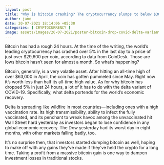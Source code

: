 ```yaml
---
layout: post
title: "Why is bitcoin crashing? The cryptocurrency slumps to below $30,000 as delta fears spread"
author: jane 
date: 20-07-2021 18:14:06 +05:30 
categories: [ CRYPTOCURRENCY ] 
image: assets/images/20-07-2021/poster-bitcoin-drop-covid-delta-variant.jpg
---
```

Bitcoin has had a rough 24 hours. At the time of the writing, the world’s leading cryptocurrency has crashed over 5% in the last day to a price of just over $29,600 per coin, according to data from CoinDesk. Those are lows bitcoin hasn’t seen for almost a month. So what’s happening?

Bitcoin, generally, is a very volatile asset. After hitting an all-time high of over $63,000 in April, the coin has gotten pummeled since May. Right now it’s worth less than half its all-time high value. As for why bitcoin has dropped 5% in just 24 hours, a lot of it has to do with the delta variant of COVID-19. Specifically, what delta portends for the world’s economic recovery.

Delta is spreading like wildfire in most countries—including ones with a high vaccination rate. Its high transmissibility, ability to infect the fully vaccinated, and its penchant to wreak havoc among the unvaccinated hit Wall Street hard yesterday as investors began to lose confidence in any global economic recovery. The Dow yesterday had its worst day in eight months, with other markets falling badly, too.

It’s no surprise then, that investors started dumping bitcoin as well, hoping to make off with any gains they’ve made if they’ve held the crypto for a long time. Taking a profit from a massive bitcoin gain is one way to dampen investment losses in traditional stocks.